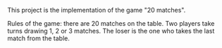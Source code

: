 This project is the implementation of the game "20 matches".

Rules of the game:
there are 20 matches on the table. 
Two players take turns drawing 1, 2 or 3 matches. 
The loser is the one who takes the last match from the table.
